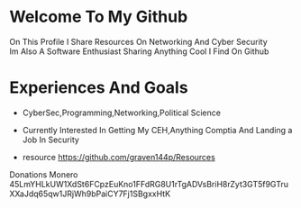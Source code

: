 
# <br>Welcome To My Github</br>
On This Profile I Share Resources On Networking And Cyber Security 
<br>Im Also A Software Enthusiast Sharing Anything Cool I Find On Github</br>
# Experiences And Goals 
 - CyberSec,Programming,Networking,Political Science 
- Currently Interested In Getting My CEH,Anything Comptia And Landing a Job In Security

- resource 
 https://github.com/graven144p/Resources








Donations Monero 45LmYHLkUW1XdSt6FCpzEuKno1FFdRG8U1rTgADVsBriH8rZyt3GT5f9GTruXXaJdq65qw1JRjWh9bPaiCY7Fj1SBgxxHtK

 
